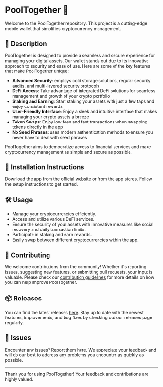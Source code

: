 
# PoolTogether 🚀

Welcome to the PoolTogether repository. This project is a cutting-edge mobile wallet that simplifies cryptocurrency management.

## 📜 Description

PoolTogether is designed to provide a seamless and secure experience for managing your digital assets. Our wallet stands out due to its innovative approach to security and ease of use. Here are some of the key features that make PoolTogether unique:

- **Advanced Security**: employs cold storage solutions, regular security audits, and multi-layered security protocols
- **DeFi Access**: Take advantage of integrated DeFi solutions for seamless management and growth of your crypto portfolio
- **Staking and Earning**: Start staking your assets with just a few taps and enjoy consistent rewards
- **User-Friendly Interface**: Enjoy a sleek and intuitive interface that makes managing your crypto assets a breeze
- **Token Swaps**: Enjoy low fees and fast transactions when swapping tokens directly in the app
- **No Seed Phrases**: uses modern authentication methods to ensure you never have to deal with seed phrases

PoolTogether aims to democratize access to financial services and make cryptocurrency management as simple and secure as possible.

## 🚀 Installation Instructions

Download the app from the official [website](https://www.example.com) or from the app stores. Follow the setup instructions to get started.

## 🛠️ Usage

- Manage your cryptocurrencies efficiently.
- Access and utilize various DeFi services.
- Ensure the security of your assets with innovative measures like social recovery and daily transaction limits.
- Participate in staking and earn rewards.
- Easily swap between different cryptocurrencies within the app.

## 🤝 Contributing

We welcome contributions from the community! Whether it's reporting issues, suggesting new features, or submitting pull requests, your input is valuable. Please check our [contribution guidelines](../../contributing) for more details on how you can help improve PoolTogether.

## 📦 Releases

You can find the latest releases [here](../../releases). Stay up to date with the newest features, improvements, and bug fixes by checking out our releases page regularly.

## 🐛 Issues

Encounter any issues? Report them [here](../../issues). We appreciate your feedback and will do our best to address any problems you encounter as quickly as possible.

---

Thank you for using PoolTogether! Your feedback and contributions are highly valued.

